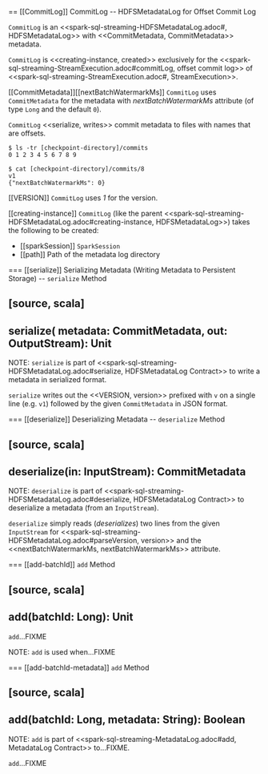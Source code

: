 == [[CommitLog]] CommitLog -- HDFSMetadataLog for Offset Commit Log

`CommitLog` is an <<spark-sql-streaming-HDFSMetadataLog.adoc#, HDFSMetadataLog>> with <<CommitMetadata, CommitMetadata>> metadata.

`CommitLog` is <<creating-instance, created>> exclusively for the <<spark-sql-streaming-StreamExecution.adoc#commitLog, offset commit log>> of <<spark-sql-streaming-StreamExecution.adoc#, StreamExecution>>.

[[CommitMetadata]][[nextBatchWatermarkMs]]
`CommitLog` uses `CommitMetadata` for the metadata with *nextBatchWatermarkMs* attribute (of type `Long` and the default `0`).

`CommitLog` <<serialize, writes>> commit metadata to files with names that are offsets.

```
$ ls -tr [checkpoint-directory]/commits
0 1 2 3 4 5 6 7 8 9

$ cat [checkpoint-directory]/commits/8
v1
{"nextBatchWatermarkMs": 0}
```

[[VERSION]]
`CommitLog` uses *1* for the version.

[[creating-instance]]
`CommitLog` (like the parent <<spark-sql-streaming-HDFSMetadataLog.adoc#creating-instance, HDFSMetadataLog>>) takes the following to be created:

* [[sparkSession]] `SparkSession`
* [[path]] Path of the metadata log directory

=== [[serialize]] Serializing Metadata (Writing Metadata to Persistent Storage) -- `serialize` Method

[source, scala]
----
serialize(
  metadata: CommitMetadata,
  out: OutputStream): Unit
----

NOTE: `serialize` is part of <<spark-sql-streaming-HDFSMetadataLog.adoc#serialize, HDFSMetadataLog Contract>> to write a metadata in serialized format.

`serialize` writes out the <<VERSION, version>> prefixed with `v` on a single line (e.g. `v1`) followed by the given `CommitMetadata` in JSON format.

=== [[deserialize]] Deserializing Metadata -- `deserialize` Method

[source, scala]
----
deserialize(in: InputStream): CommitMetadata
----

NOTE: `deserialize` is part of <<spark-sql-streaming-HDFSMetadataLog.adoc#deserialize, HDFSMetadataLog Contract>> to deserialize a metadata (from an `InputStream`).

`deserialize` simply reads (_deserializes_) two lines from the given `InputStream` for <<spark-sql-streaming-HDFSMetadataLog.adoc#parseVersion, version>> and the <<nextBatchWatermarkMs, nextBatchWatermarkMs>> attribute.

=== [[add-batchId]] `add` Method

[source, scala]
----
add(batchId: Long): Unit
----

`add`...FIXME

NOTE: `add` is used when...FIXME

=== [[add-batchId-metadata]] `add` Method

[source, scala]
----
add(batchId: Long, metadata: String): Boolean
----

NOTE: `add` is part of <<spark-sql-streaming-MetadataLog.adoc#add, MetadataLog Contract>> to...FIXME.

`add`...FIXME
